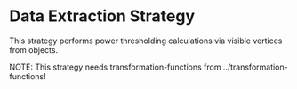 # Data Extraction Strategy

This strategy performs power thresholding calculations via visible vertices from objects.

NOTE:
This strategy needs transformation-functions from ../transformation-functions!

